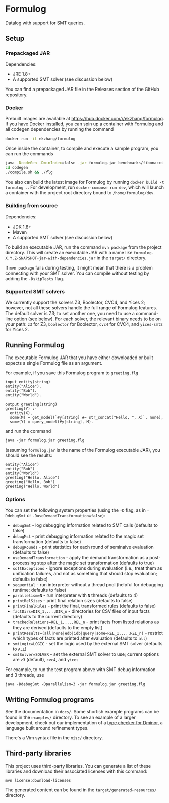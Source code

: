 # Formulog 
Datalog with support for SMT queries.

## Setup

### Prepackaged JAR

Dependencies:

* JRE 1.8+
* A supported SMT solver (see discussion below)

You can find a prepackaged JAR file in the Releases section of the GitHub
repository.

### Docker

Prebuilt images are available at https://hub.docker.com/r/ekzhang/formulog. If
you have Docker installed, you can spin up a container with Formulog and all
codegen dependencies by running the command

```bash
docker run -it ekzhang/formulog 
```

Once inside the container, to compile and execute a sample program, you can run
the commands

```bash
java -DcodeGen -DminIndex=false -jar formulog.jar benchmarks/fibonacci.flg
cd codegen
./compile.sh && ./flg
```

You also can build the latest image for Formulog by running
`docker build -t formulog .`. For development, run `docker-compose run dev`,
which will launch a container with the project root directory bound to
`/home/formulog/dev`.

### Building from source

Dependencies:

* JDK 1.8+
* Maven
* A supported SMT solver (see discussion below)

To build an executable JAR, run the command `mvn package` from the project
directory. This will create an executable JAR with a name like 
`formulog-X.Y.Z-SNAPSHOT-jar-with-dependencies.jar` in the `target/`
directory.

If `mvn package` fails during testing, it might mean that there is a problem
connecting with your SMT solver. You can compile without testing by adding the
`-DskipTests` flag.

### Supported SMT solvers

We currently support the solvers Z3, Boolector, CVC4, and Yices 2; however, not
all these solvers handle the full range of Formulog features. The default
solver is Z3; to set another one, you need to use a command-line option (see
below). For each solver, the relevant binary needs to be on your path: `z3` for
Z3, `boolector` for Boolector, `cvc4` for CVC4, and `yices-smt2` for Yices 2.

## Running Formulog

The executable Formulog JAR that you have either downloaded or built expects a
single Formulog file as an argument.

For example, if you save this Formulog program to `greeting.flg`

```
input entity(string)
entity("Alice").
entity("Bob").
entity("World").

output greeting(string)
greeting(Y) :-
  entity(X),
  some(M) = get_model(`#y[string] #= str_concat("Hello, ", X)`, none),
  some(Y) = query_model(#y[string], M).
```

and run the command

```
java -jar formulog.jar greeting.flg 
```

(assuming `formulog.jar` is the name of the Formulog executable JAR), you
should see the results:

```
entity("Alice")
entity("Bob")
entity("World")
greeting("Hello, Alice")
greeting("Hello, Bob")
greeting("Hello, World")
```

### Options

You can set the following system properties (using the `-D` flag, as in
`-DdebugSmt` or `-DuseDemandTransformation=false`):

* `debugSmt` - log debugging information related to SMT calls (defaults to
  false)
* `debugMst` - print debugging information related to the magic set
  transformation (defaults to false)
* `debugRounds` - print statistics for each round of seminaive evaluation
  (defaults to false)
* `useDemandTransformation` - apply the demand transformation as a
  post-processing step after the magic set transformation (defaults to true)
* `softExceptions` - ignore exceptions during evaluation (i.e., treat them as
  unification failures, and not as something that should stop evaluation;
  defaults to false)
* `sequential` - run interpreter without a thread pool (helpful for debugging
  runtime; defaults to false)
* `parallelism=N` - run interpreter with `N` threads (defaults to 4)
* `printRelSizes` - print final relation sizes (defaults to false)
* `printFinalRules` - print the final, transformed rules (defaults to false)
* `factDirs=DIR_1,...,DIR_n` - directories for CSV files of input facts
  (defaults to the current directory)
* `trackedRelations=REL_1,...,REL_n` - print facts from listed relations as
  they are derived (defaults to the empty list)
* `printResults=(all|none|edb|idb|query|some=REL_1,...,REL_n)` - restrict which
  types of facts are printed after evaluation (defaults to `all`)
* `smtLogic=LOGIC` - set the logic used by the external SMT solver (defaults to
  `ALL`)
* `smtSolver=SOLVER` - set the external SMT solver to use; current options are
  `z3` (default), `cvc4`, and `yices`

For example, to run the test program above with SMT debug information and 3
threads, use

```
java -DdebugSmt -Dparallelism=3 -jar formulog.jar greeting.flg
```

## Writing Formulog programs

See the documentation in `docs/`. Some shortish example programs can be found
in the `examples/` directory. To see an example of a larger development, check
out our implementation of a [type checker for
Dminor](https://github.com/HarvardPL/dminor-in-formulog), a language built
around refinement types.

There's a Vim syntax file in the `misc/` directory.

## Third-party libraries

This project uses third-party libraries. You can generate a list of these
libraries and download their associated licenses with this command:

```
mvn license:download-licenses
```

The generated content can be found in the `target/generated-resources/`
directory.

